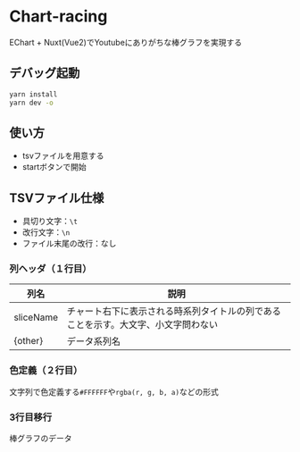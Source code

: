 # Chart-racing

EChart + Nuxt(Vue2)でYoutubeにありがちな棒グラフを実現する

## デバッグ起動

```bash
yarn install
yarn dev -o
```

## 使い方

* tsvファイルを用意する
* startボタンで開始

## TSVファイル仕様

* 具切り文字：`\t`
* 改行文字：`\n`
* ファイル末尾の改行：なし

### 列ヘッダ（１行目）

| 列名 | 説明 |
|-----|------|
| sliceName | チャート右下に表示される時系列タイトルの列であることを示す。大文字、小文字問わない |
| {other} | データ系列名 |

### 色定義（２行目）

文字列で色定義する`#FFFFFF`や`rgba(r, g, b, a)`などの形式

### 3行目移行

棒グラフのデータ
